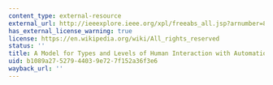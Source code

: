 ```yaml
---
content_type: external-resource
external_url: http://ieeexplore.ieee.org/xpl/freeabs_all.jsp?arnumber=844354
has_external_license_warning: true
license: https://en.wikipedia.org/wiki/All_rights_reserved
status: ''
title: A Model for Types and Levels of Human Interaction with Automation
uid: b1089a27-5279-4403-9e72-7f152a36f3e6
wayback_url: ''
---
```

